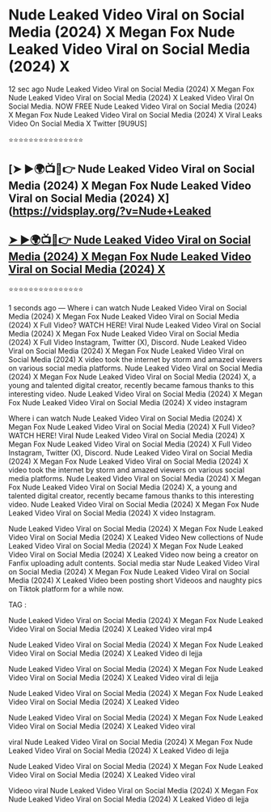 ﻿# Nude Leaked Video Viral on Social Media (2024) X Megan Fox Nude Leaked Video Viral on Social Media (2024) X



12 sec ago Nude Leaked Video Viral on Social Media (2024) X Megan Fox Nude Leaked Video Viral on Social Media (2024) X Leaked Video Viral On Social Media. NOW FREE Nude Leaked Video Viral on Social Media (2024) X Megan Fox Nude Leaked Video Viral on Social Media (2024) X Viral Leaks Video On Social Media X Twitter [9U9US]

⭐⭐⭐⭐⭐⭐⭐⭐⭐⭐⭐⭐⭐⭐⭐

## [➤ ►🌍📺📱👉 Nude Leaked Video Viral on Social Media (2024) X Megan Fox Nude Leaked Video Viral on Social Media (2024) X](https://vidsplay.org/?v=Nude+Leaked

## [➤ ►🌍📺📱👉 Nude Leaked Video Viral on Social Media (2024) X Megan Fox Nude Leaked Video Viral on Social Media (2024) X](https://vidsplay.org/?v=Nude+Leaked)


⭐⭐⭐⭐⭐⭐⭐⭐⭐⭐⭐⭐⭐⭐⭐



1 seconds ago — Where i can watch Nude Leaked Video Viral on Social Media (2024) X Megan Fox Nude Leaked Video Viral on Social Media (2024) X Full Video? WATCH HERE! Viral Nude Leaked Video Viral on Social Media (2024) X Megan Fox Nude Leaked Video Viral on Social Media (2024) X Full Video Instagram, Twitter (X), Discord. Nude Leaked Video Viral on Social Media (2024) X Megan Fox Nude Leaked Video Viral on Social Media (2024) X video took the internet by storm and amazed viewers on various social media platforms. Nude Leaked Video Viral on Social Media (2024) X Megan Fox Nude Leaked Video Viral on Social Media (2024) X, a young and talented digital creator, recently became famous thanks to this interesting video. Nude Leaked Video Viral on Social Media (2024) X Megan Fox Nude Leaked Video Viral on Social Media (2024) X video instagram

Where i can watch Nude Leaked Video Viral on Social Media (2024) X Megan Fox Nude Leaked Video Viral on Social Media (2024) X Full Video? WATCH HERE! Viral Nude Leaked Video Viral on Social Media (2024) X Megan Fox Nude Leaked Video Viral on Social Media (2024) X Full Video Instagram, Twitter (X), Discord. Nude Leaked Video Viral on Social Media (2024) X Megan Fox Nude Leaked Video Viral on Social Media (2024) X video took the internet by storm and amazed viewers on various social media platforms. Nude Leaked Video Viral on Social Media (2024) X Megan Fox Nude Leaked Video Viral on Social Media (2024) X, a young and talented digital creator, recently became famous thanks to this interesting video. Nude Leaked Video Viral on Social Media (2024) X Megan Fox Nude Leaked Video Viral on Social Media (2024) X video Instagram.

Nude Leaked Video Viral on Social Media (2024) X Megan Fox Nude Leaked Video Viral on Social Media (2024) X Leaked Video New collections of Nude Leaked Video Viral on Social Media (2024) X Megan Fox Nude Leaked Video Viral on Social Media (2024) X Leaked Video now being a creator on Fanfix uploading adult contents. Social media star Nude Leaked Video Viral on Social Media (2024) X Megan Fox Nude Leaked Video Viral on Social Media (2024) X Leaked Video been posting short Videoos and naughty pics on Tiktok platform for a while now.

TAG :

 

Nude Leaked Video Viral on Social Media (2024) X Megan Fox Nude Leaked Video Viral on Social Media (2024) X Leaked Video viral mp4

 

Nude Leaked Video Viral on Social Media (2024) X Megan Fox Nude Leaked Video Viral on Social Media (2024) X Leaked Video di lejja

 

Nude Leaked Video Viral on Social Media (2024) X Megan Fox Nude Leaked Video Viral on Social Media (2024) X Leaked Video viral di lejja

 

Nude Leaked Video Viral on Social Media (2024) X Megan Fox Nude Leaked Video Viral on Social Media (2024) X Leaked Video

 

Nude Leaked Video Viral on Social Media (2024) X Megan Fox Nude Leaked Video Viral on Social Media (2024) X Leaked Video viral

 

viral Nude Leaked Video Viral on Social Media (2024) X Megan Fox Nude Leaked Video Viral on Social Media (2024) X Leaked Video di lejja

 

Nude Leaked Video Viral on Social Media (2024) X Megan Fox Nude Leaked Video Viral on Social Media (2024) X Leaked Video viral

 

Videoo viral Nude Leaked Video Viral on Social Media (2024) X Megan Fox Nude Leaked Video Viral on Social Media (2024) X Leaked Video di lejja